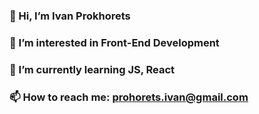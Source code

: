 ### 👋 Hi, I’m Ivan Prokhorets
### 👀 I’m interested in Front-End Development
### 🌱 I’m currently learning JS, React
### 📫 How to reach me: prohorets.ivan@gmail.com

<!--
**IvanProkh/IvanProkh** is a ✨ _special_ ✨ repository because its `README.md` (this file) appears on your GitHub profile.

Here are some ideas to get you started:

- 🔭 I’m currently working on ...
- 🌱 I’m currently learning ...
- 👯 I’m looking to collaborate on ...
- 🤔 I’m looking for help with ...
- 💬 Ask me about ...
- 📫 How to reach me: ...
- 😄 Pronouns: ...
- ⚡ Fun fact: ...
-->
